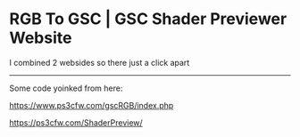 # RGB To GSC | GSC Shader Previewer Website

I combined 2 websides so there just a click apart 

---

Some code yoinked from here:

https://www.ps3cfw.com/gscRGB/index.php

https://ps3cfw.com/ShaderPreview/
